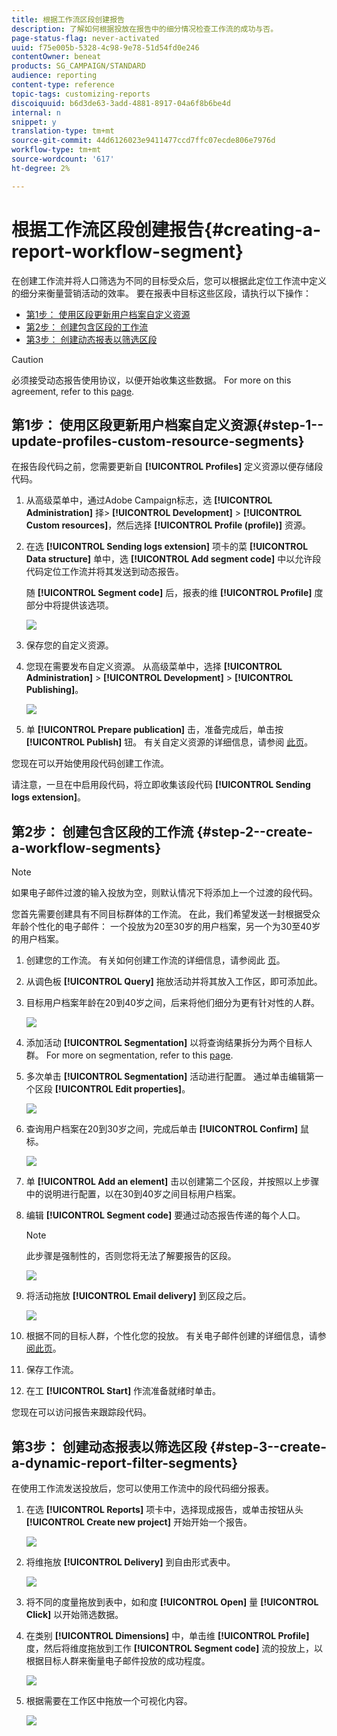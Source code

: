 ```yaml
---
title: 根据工作流区段创建报告
description: 了解如何根据投放在报告中的细分情况检查工作流的成功与否。
page-status-flag: never-activated
uuid: f75e005b-5328-4c98-9e78-51d54fd0e246
contentOwner: beneat
products: SG_CAMPAIGN/STANDARD
audience: reporting
content-type: reference
topic-tags: customizing-reports
discoiquuid: b6d3de63-3add-4881-8917-04a6f8b6be4d
internal: n
snippet: y
translation-type: tm+mt
source-git-commit: 44d6126023e9411477ccd7ffc07ecde806e7976d
workflow-type: tm+mt
source-wordcount: '617'
ht-degree: 2%

---
```



# 根据工作流区段创建报告{#creating-a-report-workflow-segment}

在创建工作流并将人口筛选为不同的目标受众后，您可以根据此定位工作流中定义的细分来衡量营销活动的效率。
要在报表中目标这些区段，请执行以下操作：

* [第1步： 使用区段更新用户档案自定义资源](#step-1--update-profiles-custom-resource-segments)
* [第2步： 创建包含区段的工作流](#step-2--create-a-workflow-segments)
* [第3步： 创建动态报表以筛选区段](#step-3--create-a-dynamic-report-filter-segments)

>[!CAUTION]
>必须接受动态报告使用协议，以便开始收集这些数据。
>For more on this agreement, refer to this [page](../../reporting/using/about-dynamic-reports.md#dynamic-reporting-usage-agreement).

## 第1步： 使用区段更新用户档案自定义资源{#step-1--update-profiles-custom-resource-segments}

在报告段代码之前，您需要更新自 **[!UICONTROL Profiles]** 定义资源以便存储段代码。

1. 从高级菜单中，通过Adobe Campaign标志，选 **[!UICONTROL Administration]** 择> **[!UICONTROL Development]** > **[!UICONTROL Custom resources]**，然后选择 **[!UICONTROL Profile (profile)]** 资源。
1. 在选 **[!UICONTROL Sending logs extension]** 项卡的菜 **[!UICONTROL Data structure]** 单中，选 **[!UICONTROL Add segment code]** 中以允许段代码定位工作流并将其发送到动态报告。

   随 **[!UICONTROL Segment code]** 后，报表的维 **[!UICONTROL Profile]** 度部分中将提供该选项。

   ![](assets/report_segment_4.png)

1. 保存您的自定义资源。

1. 您现在需要发布自定义资源。
从高级菜单中，选择 **[!UICONTROL Administration]** > **[!UICONTROL Development]** > **[!UICONTROL Publishing]**。

   ![](assets/custom_profile_7.png)

1. 单 **[!UICONTROL Prepare publication]** 击，准备完成后，单击按 **[!UICONTROL Publish]** 钮。 有关自定义资源的详细信息，请参阅 [此页](../../developing/using/updating-the-database-structure.md)。

您现在可以开始使用段代码创建工作流。

请注意，一旦在中启用段代码，将立即收集该段代码 **[!UICONTROL Sending logs extension]**。

## 第2步： 创建包含区段的工作流 {#step-2--create-a-workflow-segments}

>[!NOTE]
>如果电子邮件过渡的输入投放为空，则默认情况下将添加上一个过渡的段代码。

您首先需要创建具有不同目标群体的工作流。 在此，我们希望发送一封根据受众年龄个性化的电子邮件： 一个投放为20至30岁的用户档案，另一个为30至40岁的用户档案。

1. 创建您的工作流。 有关如何创建工作流的详细信息，请参阅此 [页](../../automating/using/building-a-workflow.md)。

1. 从调色板 **[!UICONTROL Query]** 拖放活动并将其放入工作区，即可添加此。

1. 目标用户档案年龄在20到40岁之间，后来将他们细分为更有针对性的人群。

   ![](assets/report_segment_1.png)

1. 添加活动 **[!UICONTROL Segmentation]** 以将查询结果拆分为两个目标人群。 For more on segmentation, refer to this [page](../../automating/using/segmentation.md).

1. 多次单击 **[!UICONTROL Segmentation]** 活动进行配置。 通过单击编辑第一个区段 **[!UICONTROL Edit properties]**。

   ![](assets/report_segment_7.png)

1. 查询用户档案在20到30岁之间，完成后单击 **[!UICONTROL Confirm]** 鼠标。

   ![](assets/report_segment_8.png)

1. 单 **[!UICONTROL Add an element]** 击以创建第二个区段，并按照以上步骤中的说明进行配置，以在30到40岁之间目标用户档案。

1. 编辑 **[!UICONTROL Segment code]** 要通过动态报告传递的每个人口。

   >[!NOTE]
   >此步骤是强制性的，否则您将无法了解要报告的区段。

   ![](assets/report_segment_9.png)

1. 将活动拖放 **[!UICONTROL Email delivery]** 到区段之后。

   ![](assets/report_segment_3.png)

1. 根据不同的目标人群，个性化您的投放。 有关电子邮件创建的详细信息，请参 [阅此页](../../designing/using/designing-content-in-adobe-campaign.md)。

1. 保存工作流。

1. 在工 **[!UICONTROL Start]** 作流准备就绪时单击。

您现在可以访问报告来跟踪段代码。

## 第3步： 创建动态报表以筛选区段 {#step-3--create-a-dynamic-report-filter-segments}

在使用工作流发送投放后，您可以使用工作流中的段代码细分报表。

1. 在选 **[!UICONTROL Reports]** 项卡中，选择现成报告，或单击按钮从头 **[!UICONTROL Create new project]** 开始开始一个报告。

   ![](assets/custom_profile_18.png)
1. 将维拖放 **[!UICONTROL Delivery]** 到自由形式表中。

   ![](assets/report_segment_5.png)

1. 将不同的度量拖放到表中，如和度 **[!UICONTROL Open]** 量 **[!UICONTROL Click]** 以开始筛选数据。
1. 在类别 **[!UICONTROL Dimensions]** 中，单击维 **[!UICONTROL Profile]** 度，然后将维度拖放到工作 **[!UICONTROL Segment code]** 流的投放上，以根据目标人群来衡量电子邮件投放的成功程度。

   ![](assets/report_segment_6.png)

1. 根据需要在工作区中拖放一个可视化内容。

   ![](assets/report_segment_10.png)
